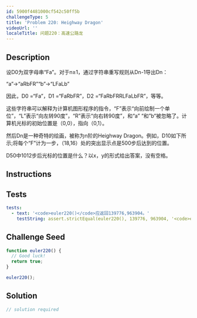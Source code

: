 ```yaml
---
id: 5900f4481000cf542c50ff5b
challengeType: 5
title: 'Problem 220: Heighway Dragon'
videoUrl: ''
localeTitle: 问题220：高速公路龙
---
```


## Description
<section id="description">设D0为双字母串“Fa”。对于n≥1，通过字符串重写规则从Dn-1导出Dn： <p> “a”→“aRbFR”“b”→“LFaLb” </p><p>因此，D0 =“Fa”，D1 =“FaRbFR”，D2 =“FaRbFRRLFaLbFR”，等等。 </p><p>这些字符串可以解释为计算机图形程序的指令，“F”表示“向前绘制一个单位”，“L”表示“向左转90度”，“R”表示“向右转90度”，和“a” “和”b“被忽略了。计算机光标的初始位置是（0,0），指向（0,1）。 </p><p>然后Dn是一种奇特的绘画，被称为n阶的Heighway Dragon。例如，D10如下所示;将每个“F”计为一步，（18,16）处的突出显示点是500步后达到的位置。 </p><p> D50中1012步后光标的位置是什么？以x，y的形式给出答案，没有空格。 </p></section>

## Instructions
<section id="instructions">
</section>

## Tests
<section id='tests'>

```yml
tests:
  - text: '<code>euler220()</code>应返回139776,963904。'
    testString: assert.strictEqual(euler220(), 139776, 963904, '<code>euler220()</code> should return 139776, 963904.');

```

</section>

## Challenge Seed
<section id='challengeSeed'>

<div id='js-seed'>

```js
function euler220() {
  // Good luck!
  return true;
}

euler220();

```

</div>



</section>

## Solution
<section id='solution'>

```js
// solution required
```
</section>
